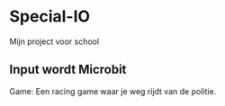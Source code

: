 # Special-IO
Mijn project voor school
## Input wordt Microbit ##
Game: Een racing game waar je weg rijdt van de politie.
